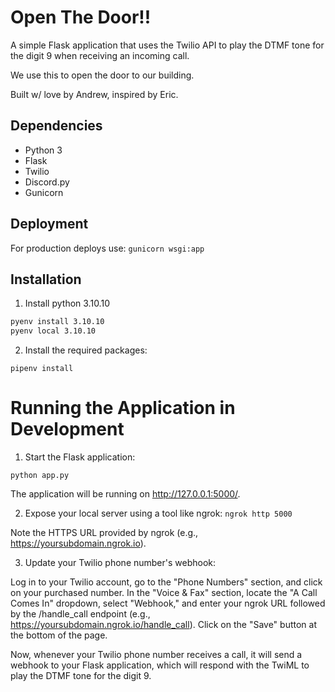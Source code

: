 # Open The Door!!

A simple Flask application that uses the Twilio API to play the DTMF tone for the digit 9 when receiving an incoming call.

We use this to open the door to our building.

Built w/ love by Andrew, inspired by Eric.

## Dependencies

- Python 3
- Flask
- Twilio
- Discord.py
- Gunicorn

## Deployment

For production deploys use:
`gunicorn wsgi:app`



## Installation

1. Install python 3.10.10
```sh
pyenv install 3.10.10
pyenv local 3.10.10
```


2. Install the required packages:

`pipenv install`


# Running the Application in Development
1. Start the Flask application:

`python app.py`

The application will be running on http://127.0.0.1:5000/.

2. Expose your local server using a tool like ngrok:
`ngrok http 5000`

Note the HTTPS URL provided by ngrok (e.g., https://yoursubdomain.ngrok.io).

3. Update your Twilio phone number's webhook:

Log in to your Twilio account, go to the "Phone Numbers" section, and click on your purchased number. In the "Voice & Fax" section, locate the "A Call Comes In" dropdown, select "Webhook," and enter your ngrok URL followed by the /handle_call endpoint (e.g., https://yoursubdomain.ngrok.io/handle_call). Click on the "Save" button at the bottom of the page.


Now, whenever your Twilio phone number receives a call, it will send a webhook to your Flask application, which will respond with the TwiML to play the DTMF tone for the digit 9.
